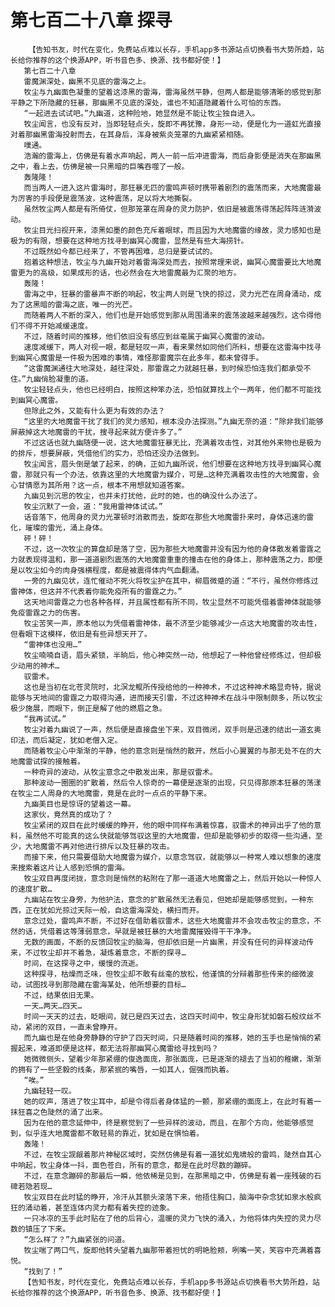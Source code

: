 # 第七百二十八章 探寻
        【告知书友，时代在变化，免费站点难以长存，手机app多书源站点切换看书大势所趋，站长给你推荐的这个换源APP，听书音色多、换源、找书都好使！】
       第七百二十八章
       雷魔渊深处，幽黑不见底的雷海之上。
       牧尘与九幽面色凝重的望着这漆黑的雷海，雷海虽然平静，但两人都是能够清晰的感觉到那平静之下所隐藏的狂暴，那幽黑不见底的深处，谁也不知道隐藏着什么可怕的东西。
       “一起进去试试吧。”九幽道，这种险地，她显然是不能让牧尘独自进入。
       牧尘闻言，也没有反对，当即轻轻点头，旋即不再犹豫，身形一动，便是化为一道虹光直接对着那幽黑雷海投射而去，在其身后，浑身被紫炎笼罩的九幽紧紧相随。
       噗通。
       浩瀚的雷海上，仿佛是有着水声响起，两人一前一后冲进雷海，而后身影便是消失在那幽黑之中，看上去，仿佛是被一只黑暗的巨嘴吞噬了一般。
       轰隆隆！
       而当两人一进入这片雷海时，那狂暴无匹的雷鸣声顿时携带着剧烈的震荡而来，大地魔雷最为厉害的手段便是震荡波，这种震荡，足以将大地撕裂。
       虽然牧尘两人都是有所倚仗，但那笼罩在周身的灵力防护，依旧是被震荡得荡起阵阵涟漪波动。
       牧尘目光扫视开来，漆黑如墨的颜色充斥着眼球，而且因为大地魔雷的缘故，灵力感知也是极为的有限，想要在这种地方找寻到幽冥心魔雷，显然是有些大海捞针。
       不过既然如今都已经来了，不管再困难，总归是要试试的。
       抱着这种想法，牧尘与九幽开始对着雷海深处而去，按照常理来说，幽冥心魔雷要比大地魔雷更为的高级，如果成形的话，也必然会在大地雷魔最为汇聚的地方。
       轰隆！
       雷海之中，狂暴的雷暴声不断的响起，牧尘两人则是飞快的掠过，灵力光芒在周身涌动，成为了这黑暗的雷海之底，唯一的光芒。
       而随着两人不断的深入，他们也是开始感觉到那从周围涌来的震荡波越来越强烈，这令得他们不得不开始减缓速度。
       不过，随着时间的推移，他们依旧没有感应到丝毫属于幽冥心魔雷的波动。
       速度减缓下，两人对视一眼，都是轻叹一声，看来果然如同他们所料，想要在这雷海中找寻到幽冥心魔雷是一件极为困难的事情，难怪那雷魔宗在此多年，都未曾得手。
       “这雷魔渊通往大地深处，越往深处，那雷霆之力就越狂暴，到时候恐怕连我们都承受不住。”九幽俏脸凝重的道。
       牧尘轻轻点头，他也已经明白，按照这种笨办法，恐怕就算找上个一两年，他们都不可能找到幽冥心魔雷。
       但除此之外，又能有什么更为有效的办法？
       “这里的大地魔雷干扰了我们的灵力感知，根本没办法探测。”九幽无奈的道：“除非我们能够屏蔽掉这大地魔雷的干扰，搜寻起来就方便许多了。”
       不过这话也就九幽随便一说，这大地魔雷狂暴无比，充满着攻击性，对其他外来物也是极为的排斥，想要屏蔽，凭借他们的实力，恐怕还没办法做到。
       牧尘闻言，眉头倒是皱了起来，的确，正如九幽所说，他们想要在这种地方找寻到幽冥心魔雷，那就只有一个办法，依靠这里的大地魔雷为媒介，可是…这种充满着攻击性的大地魔雷，会心甘情愿为其所用？这一点，根本不用想就知道答案。
       九幽见到沉思的牧尘，也并未打扰他，此时的她，也的确没什么办法了。
       牧尘沉默了一会，道：“我用雷神体试试。”
       话音落下，他周身的灵力光罩顿时消散而去，旋即在那些大地魔雷扑来时，身体迅速的雷化，璀璨的雷光，涌上身体。
       砰！砰！
       不过，这一次牧尘的算盘却是落了空，因为那些大地魔雷并没有因为他的身体散发着雷霆之力就表现得温和，那一道道剧烈震荡的大地魔雷重重的撞击在他的身体上，那种震荡之力，即便是以牧尘如今的肉身强横程度，都是被震得体内气血翻涌。
       一旁的九幽见状，连忙催动不死火将牧尘护在其中，柳眉微蹙的道：“不行，虽然你修炼过雷神体，但这并不代表着你能免疫所有的雷霆之力。”
       这天地间雷霆之力也各种各样，并且属性都有所不同，牧尘显然不可能凭借着雷神体就能够免疫雷霆之力的伤害。
       牧尘苦笑一声，原本他以为凭借着雷神体，最不济至少能够减少一点这大地魔雷的攻击性，但看眼下这模样，依旧是有些异想天开了。
       “雷神体也没用…”
       牧尘喃喃自语，眉头紧锁，半晌后，他心神突然一动，他想起了一种他曾经修炼过，但却极少动用的神术…
       驭雷术。
       这也是当初在北苍灵院时，北溟龙鲲所传授给他的一种神术，不过这种神术略显奇特，据说能够与天地间的雷霆之力取得沟通，进而接天引雷，不过这种神术在战斗中限制颇多，所以牧尘极少施展，而眼下，倒正是解了他的燃眉之急。
       “我再试试。”
       牧尘对着九幽说了一声，然后便是直接盘坐下来，双目微闭，双手则是迅速的结出一道玄奥印法，而后凝定，犹如老僧入定。
       而随着牧尘心中渐渐的平静，他的意念则是悄然的散开，然后小心翼翼的与那无处不在的大地魔雷试探的接触着。
       一种奇异的波动，从牧尘意念之中散发出来，那是驭雷术。
       那种波动一圈圈的扩散着，然后令人惊奇的一幕便是逐渐的出现，只见得那原本狂暴的荡漾在牧尘二人周身的大地魔雷，竟是在此时一点点的平静下来。
       九幽美目也是惊讶的望着这一幕。
       这家伙，竟然真的成功了？
       牧尘紧闭的双目在此时缓缓的睁开，他的眼中同样布满着惊喜，驭雷术的神异出乎了他的意料，虽然他不可能真的这么快就能够驾驭这里的大地魔雷，但却是能够初步的取得一些沟通，至少，大地魔雷不再对他进行排斥以及狂暴的攻击。
       而接下来，他只需要借助大地魔雷为媒介，以意念驾驭，就能够以一种常人难以想象的速度来搜索着这片让人感到恐惧的雷海。
       牧尘双目再度闭拢，意念则是悄然的粘附在了那一道道大地魔雷之上，然后开始以一种惊人的速度扩散…
       九幽站在牧尘身旁，为他护法，意念的扩散虽然无法看见，但她却是能够感觉到，一种东西，正在犹如光掠过天际一般，自这雷海深处，横扫而开。
       意念过处，雷鸣声不断，不过好在借助着驭雷术，这些大地魔雷并不会攻击牧尘的意念，不然的话，凭借着这等薄弱意念，早就是被狂暴的大地雷魔摧毁得干干净净。
       无数的画面，不断的反馈回牧尘的脑海，但却依旧是一片幽黑，并没有任何的异样波动传来，不过牧尘却并不着急，凝炼着意念，不断的探寻…
       时间，在这探寻之中，缓慢的流逝。
       这种探寻，枯燥而乏味，但牧尘却不敢有丝毫的放松，他谨慎的分辩着那些传来的细微波动，试图找寻到那隐藏在雷海某处，他所想要的目标…
       不过，结果依旧无果。
       一天…两天…四天…
       时间一天天的过去，眨眼间，就已是四天过去，这四天时间中，牧尘身形犹如磐石般纹丝不动，紧闭的双目，一直未曾睁开。
       而九幽也是在他身旁静静的守护了四天时间，只是随着时间的推移，她的玉手也是悄悄的紧握起来，难道即便是这样，都无法将那幽冥心魔雷给寻找到吗？
       她微微侧头，望着少年那紧绷的俊逸面庞，那张面庞，已是逐渐的褪去了当初的稚嫩，渐渐的拥有了一些坚毅的线条，那紧抿的嘴唇，一如其人，倔强而执着。
       “唉。”
       九幽轻轻一叹。
       她的叹声，落进了牧尘耳中，却是令得后者身体猛的一颤，那紧绷的面庞上，在此时有着一抹狂喜之色陡然的涌了出来。
       因为在他的意念延伸中，终是察觉到了一些异样的波动，而且，在那个方向，他能够感觉到，似乎连大地魔雷都不敢轻易的靠近，犹如是在惧怕着。
       轰隆！
       不过，在牧尘觊觎着那片神秘区域时，突然仿佛是有着一道犹如鬼啸般的雷鸣，陡然自其心中响起，牧尘身体一抖，面色苍白，所有的意念，都是在此时尽数的蹦碎。
       不过，在意念蹦碎的那最后一瞬，他依稀是见到，在那黑暗之中，仿佛是有着一座残破的石碑若隐若现…
       牧尘双目在此时猛的睁开，冷汗从其额头滚落下来，他捂住胸口，脑海中杂念犹如泉水般疯狂的涌动着，甚至连体内灵力都有着失控的迹象。
       一只冰凉的玉手此时贴在了他的后背心，温暖的灵力飞快的涌入，为他将体内失控的灵力尽数的镇压了下来。
       “怎么样了？”九幽紧张的问道。
       牧尘喘了两口气，旋即他转头望着九幽那带着担忧的明艳脸颊，咧嘴一笑，笑容中充满着喜悦。
       “找到了！”
       【告知书友，时代在变化，免费站点难以长存，手机app多书源站点切换看书大势所趋，站长给你推荐的这个换源APP，听书音色多、换源、找书都好使！】